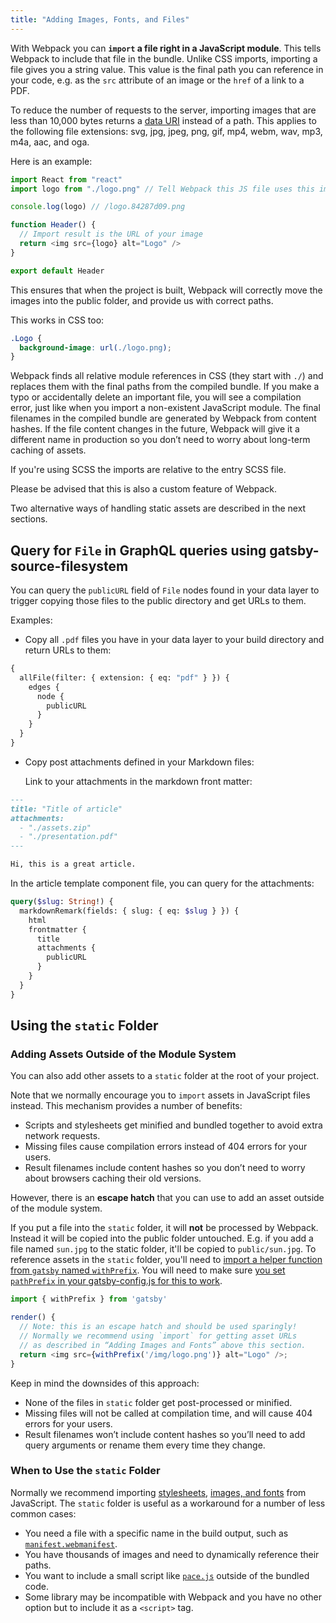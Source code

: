 ```yaml
---
title: "Adding Images, Fonts, and Files"
---
```


With Webpack you can **`import` a file right in a JavaScript module**. This
tells Webpack to include that file in the bundle. Unlike CSS imports, importing
a file gives you a string value. This value is the final path you can reference
in your code, e.g. as the `src` attribute of an image or the `href` of a link to
a PDF.

To reduce the number of requests to the server, importing images that are less
than 10,000 bytes returns a
[data URI](https://developer.mozilla.org/en-US/docs/Web/HTTP/Basics_of_HTTP/Data_URIs)
instead of a path. This applies to the following file extensions: svg, jpg,
jpeg, png, gif, mp4, webm, wav, mp3, m4a, aac, and oga.

Here is an example:

```js
import React from "react"
import logo from "./logo.png" // Tell Webpack this JS file uses this image

console.log(logo) // /logo.84287d09.png

function Header() {
  // Import result is the URL of your image
  return <img src={logo} alt="Logo" />
}

export default Header
```

This ensures that when the project is built, Webpack will correctly move the
images into the public folder, and provide us with correct paths.

This works in CSS too:

```css
.Logo {
  background-image: url(./logo.png);
}
```

Webpack finds all relative module references in CSS (they start with `./`) and
replaces them with the final paths from the compiled bundle. If you make a typo
or accidentally delete an important file, you will see a compilation error, just
like when you import a non-existent JavaScript module. The final filenames in
the compiled bundle are generated by Webpack from content hashes. If the file
content changes in the future, Webpack will give it a different name in
production so you don’t need to worry about long-term caching of assets.

If you're using SCSS the imports are relative to the entry SCSS file.

Please be advised that this is also a custom feature of Webpack.

Two alternative ways of handling static assets are described in the next sections.

## Query for `File` in GraphQL queries using gatsby-source-filesystem

You can query the `publicURL` field of `File` nodes found in your data layer to trigger copying those files to the public directory and get URLs to them.

Examples:

- Copy all `.pdf` files you have in your data layer to your build directory and return URLs to them:

```graphql
{
  allFile(filter: { extension: { eq: "pdf" } }) {
    edges {
      node {
        publicURL
      }
    }
  }
}
```

- Copy post attachments defined in your Markdown files:

  Link to your attachments in the markdown front matter:

```markdown
---
title: "Title of article"
attachments:
  - "./assets.zip"
  - "./presentation.pdf"
---

Hi, this is a great article.
```

In the article template component file, you can query for the attachments:

```graphql
query($slug: String!) {
  markdownRemark(fields: { slug: { eq: $slug } }) {
    html
    frontmatter {
      title
      attachments {
        publicURL
      }
    }
  }
}
```

## Using the `static` Folder

### Adding Assets Outside of the Module System

You can also add other assets to a `static` folder at the root of your project.

Note that we normally encourage you to `import` assets in JavaScript files
instead. This mechanism provides a number of benefits:

- Scripts and stylesheets get minified and bundled together to avoid extra
  network requests.
- Missing files cause compilation errors instead of 404 errors for your users.
- Result filenames include content hashes so you don’t need to worry about
  browsers caching their old versions.

However, there is an **escape hatch** that you can use to add an asset outside of
the module system.

If you put a file into the `static` folder, it will **not** be processed by
Webpack. Instead it will be copied into the public folder untouched. E.g. if you
add a file named `sun.jpg` to the static folder, it'll be copied to
`public/sun.jpg`. To reference assets in the `static` folder, you'll need to
[import a helper function from `gatsby` named `withPrefix`](/docs/gatsby-link/#prefixed-paths-helper).
You will need to make sure
[you set `pathPrefix` in your gatsby-config.js for this to work](/docs/path-prefix/).

```js
import { withPrefix } from 'gatsby'

render() {
  // Note: this is an escape hatch and should be used sparingly!
  // Normally we recommend using `import` for getting asset URLs
  // as described in “Adding Images and Fonts” above this section.
  return <img src={withPrefix('/img/logo.png')} alt="Logo" />;
}
```

Keep in mind the downsides of this approach:

- None of the files in `static` folder get post-processed or minified.
- Missing files will not be called at compilation time, and will cause 404
  errors for your users.
- Result filenames won’t include content hashes so you’ll need to add query
  arguments or rename them every time they change.

### When to Use the `static` Folder

Normally we recommend importing [stylesheets](#adding-a-stylesheet),
[images, and fonts](#adding-images-and-fonts) from JavaScript. The `static`
folder is useful as a workaround for a number of less common cases:

- You need a file with a specific name in the build output, such as
  [`manifest.webmanifest`](https://developer.mozilla.org/en-US/docs/Web/Manifest).
- You have thousands of images and need to dynamically reference their paths.
- You want to include a small script like
  [`pace.js`](http://github.hubspot.com/pace/docs/welcome/) outside of the
  bundled code.
- Some library may be incompatible with Webpack and you have no other option but
  to include it as a `<script>` tag.

